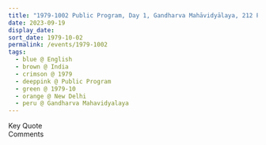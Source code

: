 ```yaml
---
title: "1979-1002 Public Program, Day 1, Gandharva Mahāvidyālaya, 212 Pandit Deen Dayal Upadhyaya Mārg, Rouse Avenue, Mata Sundari Railway Colony, Mandi House, New Delhi, India"
date: 2023-09-19
display_date: 
sort_date: 1979-10-02
permalink: /events/1979-1002
tags:
  - blue @ English
  - brown @ India
  - crimson @ 1979
  - deeppink @ Public Program
  - green @ 1979-10
  - orange @ New Delhi
  - peru @ Gandharva Mahavidyalaya
---
```


<wave-list>
  <list-title color="green" width="75">Key Quote</list-title>
  <list-item color="BlanchedAlmond"  width="200"></list-item>
  <list-item color="Lavender"></list-item>
  <list-item color="BlanchedAlmond"></list-item>
</wave-list>

<br>

<wave-list>
  <list-title color="green" width="75">Comments</list-title>
  <list-item color="BlanchedAlmond"  width="200"></list-item>
  <list-item color="Lavender"></list-item>
  <list-item color="BlanchedAlmond"></list-item>
</wave-list>